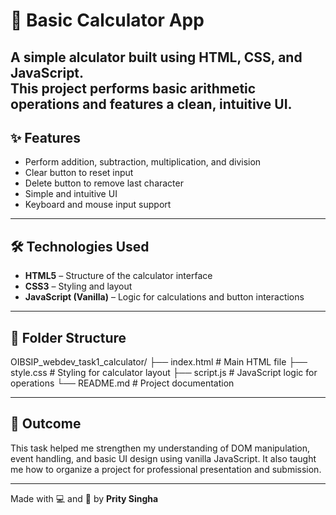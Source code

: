 # 🧮 Basic Calculator App

A simple alculator built using HTML, CSS, and JavaScript.  
This project performs basic arithmetic operations and features a clean, intuitive UI.
---

## ✨ Features

- Perform addition, subtraction, multiplication, and division
- Clear button to reset input
- Delete button to remove last character
- Simple and intuitive UI
- Keyboard and mouse input support

---

## 🛠️ Technologies Used

- **HTML5** – Structure of the calculator interface  
- **CSS3** – Styling and layout  
- **JavaScript (Vanilla)** – Logic for calculations and button interactions

---

## 📁 Folder Structure

OIBSIP_webdev_task1_calculator/ 
├── index.html # Main HTML file 
├── style.css # Styling for calculator layout 
├── script.js # JavaScript logic for operations 
└── README.md # Project documentation

---

## 📌 Outcome

This task helped me strengthen my understanding of DOM manipulation, event handling, and basic UI design using vanilla JavaScript. It also taught me how to organize a project for professional presentation and submission.

---

Made with 💻 and 💖 by **Prity Singha**

